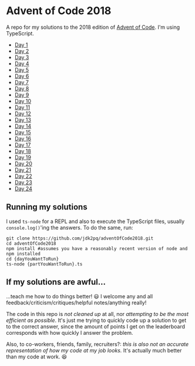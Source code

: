 # Advent of Code 2018

A repo for my solutions to the 2018 edition of [Advent of Code](https://adventofcode.com). I'm using TypeScript.

- [Day 1](https://github.com/jdk2pq/adventOfCode2018/tree/master/day1)
- [Day 2](https://github.com/jdk2pq/adventOfCode2018/tree/master/day2)
- [Day 3](https://github.com/jdk2pq/adventOfCode2018/tree/master/day3)
- [Day 4](https://github.com/jdk2pq/adventOfCode2018/tree/master/day4)
- [Day 5](https://github.com/jdk2pq/adventOfCode2018/tree/master/day5)
- [Day 6](https://github.com/jdk2pq/adventOfCode2018/tree/master/day6)
- [Day 7](https://github.com/jdk2pq/adventOfCode2018/tree/master/day7)
- [Day 8](https://github.com/jdk2pq/adventOfCode2018/tree/master/day8)
- [Day 9](https://github.com/jdk2pq/adventOfCode2018/tree/master/day9)
- [Day 10](https://github.com/jdk2pq/adventOfCode2018/tree/master/day10)
- [Day 11](https://github.com/jdk2pq/adventOfCode2018/tree/master/day11)
- [Day 12](https://github.com/jdk2pq/adventOfCode2018/tree/master/day12)
- [Day 13](https://github.com/jdk2pq/adventOfCode2018/tree/master/day13)
- [Day 14](https://github.com/jdk2pq/adventOfCode2018/tree/master/day14)
- [Day 15](https://github.com/jdk2pq/adventOfCode2018/tree/master/day15)
- [Day 16](https://github.com/jdk2pq/adventOfCode2018/tree/master/day16)
- [Day 17](https://github.com/jdk2pq/adventOfCode2018/tree/master/day17)
- [Day 18](https://github.com/jdk2pq/adventOfCode2018/tree/master/day18)
- [Day 19](https://github.com/jdk2pq/adventOfCode2018/tree/master/day19)
- [Day 20](https://github.com/jdk2pq/adventOfCode2018/tree/master/day20)
- [Day 21](https://github.com/jdk2pq/adventOfCode2018/tree/master/day21)
- [Day 22](https://github.com/jdk2pq/adventOfCode2018/tree/master/day22)
- [Day 23](https://github.com/jdk2pq/adventOfCode2018/tree/master/day23)
- [Day 24](https://github.com/jdk2pq/adventOfCode2018/tree/master/day24)

## Running my solutions

I used `ts-node` for a REPL and also to execute the TypeScript files, usually `console.log()`'ing the answers. To do the same, run:

    git clone https://github.com/jdk2pq/adventOfCode2018.git
    cd adventOfCode2018
    npm install #assumes you have a reasonably recent version of node and npm installed
    cd {dayYouWantToRun}
    ts-node {partYouWantToRun}.ts
    
## If my solutions are awful...

...teach me how to do things better! :smiley: I welcome any and all feedback/criticism/critiques/helpful notes/anything really!

The code in this repo is *_not cleaned up_* at all, nor *_attempting to be the most efficient as possible_*. It's just me trying to quickly code up a solution to get to the correct answer, since the amount of points I get on the leaderboard corresponds with how quickly I answer the problem.

Also, to co-workers, friends, family, recruiters?: *_this is also not an accurate representation of how my code at my job looks._* It's actually much better than my code at work. :laughing: 